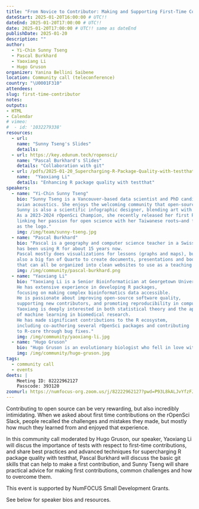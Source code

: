 ```yaml
---
title: "From Novice to Contributor: Making and Supporting First-Time Contributions to FOSS"
dateStart: 2025-01-20T16:00:00 # UTC!!
dateEnd: 2025-01-20T17:00:00 # UTC!!
date: 2025-01-20T17:00:00 # UTC!! same as dateEnd
publishDate: 2025-01-20
description: ""
author:
  - Yi-Chin Sunny Tseng
  - Pascal Burkhard  
  - Yaoxiang Li
  - Hugo Gruson 
organizer: Yanina Bellini Saibene
location: Community call (teleconference)
country: "\U0001F310"
attendees: 
slug: first-time-contributor
notes: 
outputs:
- HTML
- Calendar 
# vimeo:
#  - id: '1032279338'
resources:
  - url: 
    name: "Sunny Tseng's Slides"
    details: 
  - url: https://key.edunum.tech/ropensci/
    name: "Pascal Burkhard's Slides"
    details: "Collaboration with git"
  - url: /pdfs/2025-01-20_Supercharging-R-Package-Quality-with-testthat_yaoxiang-li.pdf
    name:  "Yaoxiang Li"
    details: "Enhancing R package quality with testthat"
speakers:  
  - name: "Yi-Chin Sunny Tseng"
    bio: "Sunny Tseng is a Vancouver-based data scientist and PhD candidate specializing in 
    avian acoustics. She enjoys the welcoming community that open-source science brings to her career. 
    Sunny is also a scientific infographic designer, blending art with conservation research. 
    As a 2023-2024 rOpenSci Champion, she recently released her first R package, bbsTaiwan, 
    linking her passion for open science with her Taiwanese roots—and featuring her bird art 
    as the logo."
    img: /img/team/sunny-tseng.jpg
  - name: "Pascal Burkhard"
    bio: "Pascal is a geography and computer science teacher in a Swiss high school, and
    has been using R for about 15 years now. 
    Pascal mostly does visualizations for lessons (graphs and maps), but is 
    also a big fan of Quarto to create documents, presentations and books 
    that can all be organized into clean websites to use as a teaching platform."
    img: /img/community/pascal-burkhard.png   
  - name: "Yaoxiang Li"
    bio: "Yaoxiang Li is a Senior Bioinformatician at Georgetown University. 
    He has extensive experience in developing R packages, 
    focusing on making complex bioinformatics data accessible. 
    He is passionate about improving open-source software quality, 
    supporting new contributors, and promoting reproducibility in computational biology. 
    Yaoxiang is deeply interested in both statistical theory and the application 
    of machine learning in biomedical research. 
    He has made significant contributions to the R ecosystem, 
    including co-authoring several rOpenSci packages and contributing 
    to R-core through bug fixes."
    img: /img/community/yaoxiang-li.jpg
  - name: "Hugo Gruson"
    bio: "Hugo Gruson is an evolutionary biologist who fell in love with R and R package development during his PhD. He is now working full-time as an R package developer, with a current focus on making the ecosystem of R packages for epidemiology more robust."
    img: /img/community/hugo-gruson.jpg    
tags:
  - community call
  - events
deets: |
    Meeting ID: 82222962127
    Passcode: 393120
zoomurl: https://numfocus-org.zoom.us/j/82222962127?pwd=P93L8kALJvYfzFJzv0UoRarNqCRpt8.1
---
```



Contributing to open source can be very rewarding, but also incredibly intimidating. 
When we asked about first time contributions on the rOpenSci Slack, 
people recalled the challenges and mistakes they made, 
but mostly how much they learned from and enjoyed that experience.

In this community call moderated by Hugo Gruson, our speaker, 
Yaoxiang Li will discus the importance of tests with respect to first-time contributions, and share best practices and advanced techniques for supercharging 
R package quality with testthat, Pascal Burkhard will discuss the basic git 
skills that can help to make a first contribution, and Sunny Tseng will share 
practical advice for making first contributions, common challenges and how to 
overcome them.

This event is supported by NumFOCUS Small Development Grants.

See below for speaker bios and resources.
